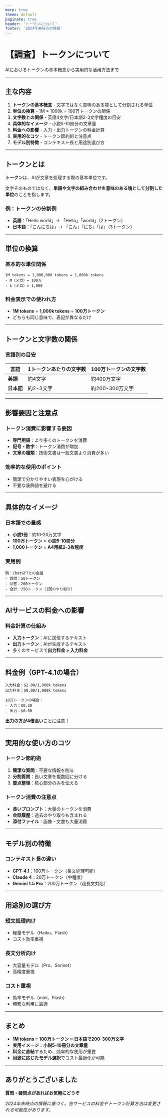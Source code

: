 ```yaml
---
marp: true
theme: default
paginate: true
header: 'トークンについて'
footer: '2024年末時点の情報'
---
```


# 【調査】トークンについて

AIにおけるトークンの基本概念から実用的な活用方法まで

---

## 主な内容

1. **トークンの基本概念** - 文字ではなく意味のある塊として分割される単位
2. **単位の換算** - 1M = 1000k = 100万トークンの関係
3. **文字数との関係** - 英語4文字/日本語2-3文字程度の目安
4. **具体的なイメージ** - 小説5-10冊分の文章量
5. **料金への影響** - 入力・出力トークンの料金計算
6. **実用的なコツ** - トークン節約術と注意点
7. **モデル別特徴** - コンテキスト長と用途別選び方

---

## トークンとは

**トークン**は、AIが文章を処理する際の基本単位です。

文字そのものではなく、**単語や文字の組み合わせを意味のある塊として分割した単位**のことを指します。

### 例：トークンの分割例
- **英語**：「Hello world」→ 「Hello」「world」（2トークン）
- **日本語**：「こんにちは」→ 「こん」「にち」「は」（3トークン）

---

## 単位の換算

### 基本的な単位関係
```
1M tokens = 1,000,000 tokens = 1,000k tokens
- M（メガ）= 100万
- k（キロ）= 1,000
```

### 料金表示での使われ方
- **1M tokens** = **1,000k tokens** = **100万トークン**
- どちらも同じ意味で、表記が異なるだけ

---

## トークンと文字数の関係

### 言語別の目安

| 言語 | 1トークンあたりの文字数 | 100万トークンの文字数 |
|------|----------------------|---------------------|
| **英語** | 約4文字 | 約400万文字 |
| **日本語** | 約2-3文字 | 約200-300万文字 |

---

## 影響要因と注意点

### トークン消費に影響する要因
- **専門用語**：より多くのトークンを消費
- **記号・数字**：トークン消費が増加
- **文章の種類**：技術文書は一般文書より消費が多い

### 効率的な使用のポイント
- 簡潔で分かりやすい表現を心がける
- 不要な装飾語を避ける

---

## 具体的なイメージ

### 日本語での量感
- **小説1冊**：約10-20万文字
- **100万トークン** ≈ **小説5-10冊分**
- **1,000トークン** ≈ **A4用紙2-3枚程度**

### 実用例
```
例：ChatGPTとの会話
- 質問：50トークン
- 回答：200トークン
- 合計：250トークン（1回のやり取り）
```

---

## AIサービスの料金への影響

### 料金計算の仕組み
- **入力トークン**：AIに送信するテキスト
- **出力トークン**：AIが生成するテキスト
- 多くのサービスで**出力料金 > 入力料金**

---

## 料金例（GPT-4.1の場合）

```
入力料金：$2.00/1,000k tokens
出力料金：$8.00/1,000k tokens

10万トークンの場合：
- 入力：$0.20
- 出力：$0.80
```

**出力の方が4倍高い**ことに注意！

---

## 実用的な使い方のコツ

### トークン節約術
1. **簡潔な質問**：不要な情報を削る
2. **分割質問**：長い文章を複数回に分ける
3. **要点整理**：核心部分のみを伝える

### トークン消費の注意点
- **長いプロンプト**：大量のトークンを消費
- **会話履歴**：過去のやり取りも含まれる
- **添付ファイル**：画像・文書も大量消費

---

## モデル別の特徴

### コンテキスト長の違い
- **GPT-4.1**：100万トークン（長文処理可能）
- **Claude 4**：20万トークン（中程度）
- **Gemini 1.5 Pro**：200万トークン（超長文対応）

---

## 用途別の選び方

### 短文処理向け
- 軽量モデル（Haiku、Flash）
- コスト効率重視

### 長文分析向け
- 大容量モデル（Pro、Sonnet）
- 高精度重視

### コスト重視
- 効率モデル（mini、Flash）
- 頻繁な利用に最適

---

## まとめ

- **1M tokens = 100万トークン ≈ 日本語で200-300万文字**
- **実用イメージ：小説5-10冊分の文章量**
- **料金に直結**するため、効率的な使用が重要
- **用途に応じたモデル選択**でコスト最適化が可能

---

## ありがとうございました

**質問・疑問点があればお気軽にどうぞ**

*2024年末時点の情報に基づく。各サービスの料金やトークン計算方法は変更される可能性があります。* 